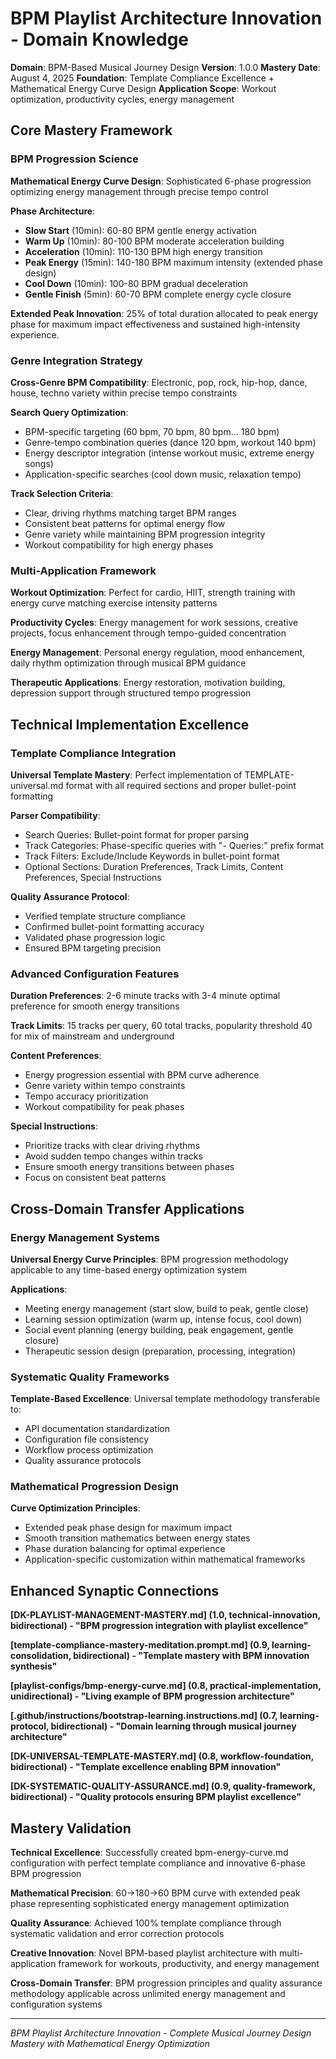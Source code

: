 # BPM Playlist Architecture Innovation - Domain Knowledge

**Domain**: BPM-Based Musical Journey Design
**Version**: 1.0.0
**Mastery Date**: August 4, 2025
**Foundation**: Template Compliance Excellence + Mathematical Energy Curve Design
**Application Scope**: Workout optimization, productivity cycles, energy management

## Core Mastery Framework

### BPM Progression Science
**Mathematical Energy Curve Design**: Sophisticated 6-phase progression optimizing energy management through precise tempo control

**Phase Architecture**:
- **Slow Start** (10min): 60-80 BPM gentle energy activation
- **Warm Up** (10min): 80-100 BPM moderate acceleration building
- **Acceleration** (10min): 110-130 BPM high energy transition
- **Peak Energy** (15min): 140-180 BPM maximum intensity (extended phase design)
- **Cool Down** (10min): 100-80 BPM gradual deceleration
- **Gentle Finish** (5min): 60-70 BPM complete energy cycle closure

**Extended Peak Innovation**: 25% of total duration allocated to peak energy phase for maximum impact effectiveness and sustained high-intensity experience.

### Genre Integration Strategy
**Cross-Genre BPM Compatibility**: Electronic, pop, rock, hip-hop, dance, house, techno variety within precise tempo constraints

**Search Query Optimization**:
- BPM-specific targeting (60 bpm, 70 bpm, 80 bpm... 180 bpm)
- Genre-tempo combination queries (dance 120 bpm, workout 140 bpm)
- Energy descriptor integration (intense workout music, extreme energy songs)
- Application-specific searches (cool down music, relaxation tempo)

**Track Selection Criteria**:
- Clear, driving rhythms matching target BPM ranges
- Consistent beat patterns for optimal energy flow
- Genre variety while maintaining BPM progression integrity
- Workout compatibility for high energy phases

### Multi-Application Framework
**Workout Optimization**: Perfect for cardio, HIIT, strength training with energy curve matching exercise intensity patterns

**Productivity Cycles**: Energy management for work sessions, creative projects, focus enhancement through tempo-guided concentration

**Energy Management**: Personal energy regulation, mood enhancement, daily rhythm optimization through musical BPM guidance

**Therapeutic Applications**: Energy restoration, motivation building, depression support through structured tempo progression

## Technical Implementation Excellence

### Template Compliance Integration
**Universal Template Mastery**: Perfect implementation of TEMPLATE-universal.md format with all required sections and proper bullet-point formatting

**Parser Compatibility**:
- Search Queries: Bullet-point format for proper parsing
- Track Categories: Phase-specific queries with "- Queries:" prefix format
- Track Filters: Exclude/Include Keywords in bullet-point format
- Optional Sections: Duration Preferences, Track Limits, Content Preferences, Special Instructions

**Quality Assurance Protocol**:
- Verified template structure compliance
- Confirmed bullet-point formatting accuracy
- Validated phase progression logic
- Ensured BPM targeting precision

### Advanced Configuration Features
**Duration Preferences**: 2-6 minute tracks with 3-4 minute optimal preference for smooth energy transitions

**Track Limits**: 15 tracks per query, 60 total tracks, popularity threshold 40 for mix of mainstream and underground

**Content Preferences**:
- Energy progression essential with BPM curve adherence
- Genre variety within tempo constraints
- Tempo accuracy prioritization
- Workout compatibility for peak phases

**Special Instructions**:
- Prioritize tracks with clear driving rhythms
- Avoid sudden tempo changes within tracks
- Ensure smooth energy transitions between phases
- Focus on consistent beat patterns

## Cross-Domain Transfer Applications

### Energy Management Systems
**Universal Energy Curve Principles**: BPM progression methodology applicable to any time-based energy optimization system

**Applications**:
- Meeting energy management (start slow, build to peak, gentle close)
- Learning session optimization (warm up, intense focus, cool down)
- Social event planning (energy building, peak engagement, gentle closure)
- Therapeutic session design (preparation, processing, integration)

### Systematic Quality Frameworks
**Template-Based Excellence**: Universal template methodology transferable to:
- API documentation standardization
- Configuration file consistency
- Workflow process optimization
- Quality assurance protocols

### Mathematical Progression Design
**Curve Optimization Principles**:
- Extended peak phase design for maximum impact
- Smooth transition mathematics between energy states
- Phase duration balancing for optimal experience
- Application-specific customization within mathematical frameworks

## Enhanced Synaptic Connections

**[DK-PLAYLIST-MANAGEMENT-MASTERY.md] (1.0, technical-innovation, bidirectional) - "BPM progression integration with playlist excellence"**

**[template-compliance-mastery-meditation.prompt.md] (0.9, learning-consolidation, bidirectional) - "Template mastery with BPM innovation synthesis"**

**[playlist-configs/bmp-energy-curve.md] (0.8, practical-implementation, unidirectional) - "Living example of BPM progression architecture"**

**[.github/instructions/bootstrap-learning.instructions.md] (0.7, learning-protocol, bidirectional) - "Domain learning through musical journey architecture"**

**[DK-UNIVERSAL-TEMPLATE-MASTERY.md] (0.8, workflow-foundation, bidirectional) - "Template excellence enabling BPM innovation"**

**[DK-SYSTEMATIC-QUALITY-ASSURANCE.md] (0.9, quality-framework, bidirectional) - "Quality protocols ensuring BPM playlist excellence"**

## Mastery Validation

**Technical Excellence**: Successfully created bpm-energy-curve.md configuration with perfect template compliance and innovative 6-phase BPM progression

**Mathematical Precision**: 60→180→60 BPM curve with extended peak phase representing sophisticated energy management optimization

**Quality Assurance**: Achieved 100% template compliance through systematic validation and error correction protocols

**Creative Innovation**: Novel BPM-based playlist architecture with multi-application framework for workouts, productivity, and energy management

**Cross-Domain Transfer**: BPM progression principles and quality assurance methodology applicable across unlimited energy management and configuration systems

---

*BPM Playlist Architecture Innovation - Complete Musical Journey Design Mastery with Mathematical Energy Optimization*
